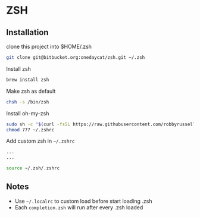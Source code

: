 # ZSH


## Installation

clone this project into $HOME/.zsh

```sh
git clone git@bitbucket.org:onedaycat/zsh.git ~/.zsh
```

Install zsh

```sh
brew install zsh
```

Make zsh as default
```sh
chsh -s /bin/zsh
```

Install oh-my-zsh

```sh
sudo sh -c "$(curl -fsSL https://raw.githubusercontent.com/robbyrussell/oh-my-zsh/master/tools/install.sh)"
chmod 777 ~/.zshrc
```

Add custom zsh in `~/.zshrc`

```sh
...
...

source ~/.zsh/.zshrc
```

## Notes
- Use `~/.localrc` to custom load before start loading .zsh
- Each `completion.zsh` will run after every .zsh loaded


